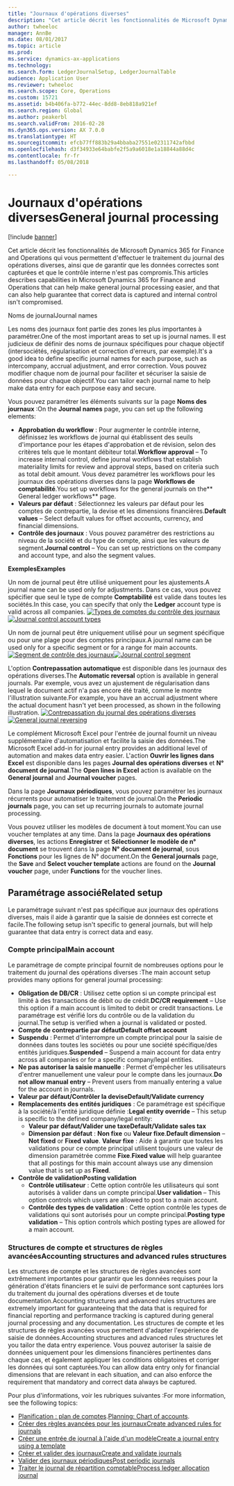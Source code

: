 ```yaml
---
title: "Journaux d'opérations diverses"
description: "Cet article décrit les fonctionnalités de Microsoft Dynamics 365 for Finance and Operations qui vous permettent d'effectuer le traitement du journal des opérations diverses, ainsi que de garantir que les données correctes sont capturées et que le contrôle interne n'est pas compromis."
author: twheeloc
manager: AnnBe
ms.date: 08/01/2017
ms.topic: article
ms.prod: 
ms.service: dynamics-ax-applications
ms.technology: 
ms.search.form: LedgerJournalSetup, LedgerJournalTable
audience: Application User
ms.reviewer: twheeloc
ms.search.scope: Core, Operations
ms.custom: 15721
ms.assetid: b4b406fa-b772-44ec-8dd8-8eb818a921ef
ms.search.region: Global
ms.author: peakerbl
ms.search.validFrom: 2016-02-28
ms.dyn365.ops.version: AX 7.0.0
ms.translationtype: HT
ms.sourcegitcommit: efcb77ff883b29a4bbaba27551e02311742afbbd
ms.openlocfilehash: d3f34933e64babfe2f5a9a6018e1a18844a88d4c
ms.contentlocale: fr-fr
ms.lasthandoff: 05/08/2018

---
```


# <a name="general-journal-processing"></a><span data-ttu-id="6f6d1-103">Journaux d'opérations diverses</span><span class="sxs-lookup"><span data-stu-id="6f6d1-103">General journal processing</span></span>

[!include [banner](../includes/banner.md)]

<span data-ttu-id="6f6d1-104">Cet article décrit les fonctionnalités de Microsoft Dynamics 365 for Finance and Operations qui vous permettent d'effectuer le traitement du journal des opérations diverses, ainsi que de garantir que les données correctes sont capturées et que le contrôle interne n'est pas compromis.</span><span class="sxs-lookup"><span data-stu-id="6f6d1-104">This articles describes capabilities in Microsoft Dynamics 365 for Finance and Operations that can help make general journal processing easier, and that can also help guarantee that correct data is captured and internal control isn't compromised.</span></span>  

<span data-ttu-id="6f6d1-105">Noms de journal</span><span class="sxs-lookup"><span data-stu-id="6f6d1-105">Journal names</span></span>

<span data-ttu-id="6f6d1-106">Les noms des journaux font partie des zones les plus importantes à paramétrer.</span><span class="sxs-lookup"><span data-stu-id="6f6d1-106">One of the most important areas to set up is journal names.</span></span> <span data-ttu-id="6f6d1-107">Il est judicieux de définir des noms de journaux spécifiques pour chaque objectif (intersociétés, régularisation et correction d'erreurs, par exemple).</span><span class="sxs-lookup"><span data-stu-id="6f6d1-107">It's a good idea to define specific journal names for each purpose, such as intercompany, accrual adjustment, and error correction.</span></span> <span data-ttu-id="6f6d1-108">Vous pouvez modifier chaque nom de journal pour faciliter et sécuriser la saisie de données pour chaque objectif.</span><span class="sxs-lookup"><span data-stu-id="6f6d1-108">You can tailor each journal name to help make data entry for each purpose easy and secure.</span></span> 

<span data-ttu-id="6f6d1-109">Vous pouvez paramétrer les éléments suivants sur la page **Noms des journaux** :</span><span class="sxs-lookup"><span data-stu-id="6f6d1-109">On the **Journal names** page, you can set up the following elements:</span></span>

-   <span data-ttu-id="6f6d1-110">**Approbation du workflow** : Pour augmenter le contrôle interne, définissez les workflows de journal qui établissent des seuils d'importance pour les étapes d'approbation et de révision, selon des critères tels que le montant débiteur total.</span><span class="sxs-lookup"><span data-stu-id="6f6d1-110">**Workflow approval** – To increase internal control, define journal workflows that establish materiality limits for review and approval steps, based on criteria such as total debit amount.</span></span> <span data-ttu-id="6f6d1-111">Vous devez paramétrer les workflows pour les journaux des opérations diverses dans la page **Workflows de comptabilité**.</span><span class="sxs-lookup"><span data-stu-id="6f6d1-111">You set up workflows for the general journals on the** General ledger workflows** page.</span></span>
-   <span data-ttu-id="6f6d1-112">**Valeurs par défaut** : Sélectionnez les valeurs par défaut pour les comptes de contrepartie, la devise et les dimensions financières.</span><span class="sxs-lookup"><span data-stu-id="6f6d1-112">**Default values** – Select default values for offset accounts, currency, and financial dimensions.</span></span>
-   <span data-ttu-id="6f6d1-113">**Contrôle des journaux** : Vous pouvez paramétrer des restrictions au niveau de la société et du type de compte, ainsi que les valeurs de segment.</span><span class="sxs-lookup"><span data-stu-id="6f6d1-113">**Journal control** – You can set up restrictions on the company and account type, and also the segment values.</span></span> 

<span data-ttu-id="6f6d1-114">**Exemples**</span><span class="sxs-lookup"><span data-stu-id="6f6d1-114">**Examples**</span></span>

<span data-ttu-id="6f6d1-115">Un nom de journal peut être utilisé uniquement pour les ajustements.</span><span class="sxs-lookup"><span data-stu-id="6f6d1-115">A journal name can be used only for adjustments.</span></span> <span data-ttu-id="6f6d1-116">Dans ce cas, vous pouvez spécifier que seul le type de compte **Comptabilité** est valide dans toutes les sociétés.</span><span class="sxs-lookup"><span data-stu-id="6f6d1-116">In this case, you can specify that only the **Ledger** account type is valid across all companies.</span></span> <span data-ttu-id="6f6d1-117">[![Types de comptes du contrôle des journaux](./media/journal-control-account-types1.png)](./media/journal-control-account-types1.png)</span><span class="sxs-lookup"><span data-stu-id="6f6d1-117">[![Journal control account types](./media/journal-control-account-types1.png)](./media/journal-control-account-types1.png)</span></span>

<span data-ttu-id="6f6d1-118">Un nom de journal peut être uniquement utilisé pour un segment spécifique ou pour une plage pour des comptes principaux.</span><span class="sxs-lookup"><span data-stu-id="6f6d1-118">A journal name can be used only for a specific segment or for a range for main accounts.</span></span> <span data-ttu-id="6f6d1-119">[![Segment de contrôle des journaux](./media/journal-control-segment1.png)](./media/journal-control-segment1.png)</span><span class="sxs-lookup"><span data-stu-id="6f6d1-119">[![Journal control segment](./media/journal-control-segment1.png)](./media/journal-control-segment1.png)</span></span>

<span data-ttu-id="6f6d1-120">L'option **Contrepassation automatique** est disponible dans les journaux des opérations diverses.</span><span class="sxs-lookup"><span data-stu-id="6f6d1-120">The **Automatic reversal** option is available in general journals.</span></span> <span data-ttu-id="6f6d1-121">Par exemple, vous avez un ajustement de régularisation dans lequel le document actif n'a pas encore été traité, comme le montre l'illustration suivante.</span><span class="sxs-lookup"><span data-stu-id="6f6d1-121">For example, you have an accrual adjustment where the actual document hasn't yet been processed, as shown in the following illustration.</span></span>
<span data-ttu-id="6f6d1-122">[![Contrepassation du journal des opérations diverses](./media/general-journal-reversing1.png)](./media/general-journal-reversing1.png)</span><span class="sxs-lookup"><span data-stu-id="6f6d1-122">[![General journal reversing](./media/general-journal-reversing1.png)](./media/general-journal-reversing1.png)</span></span> 

<span data-ttu-id="6f6d1-123">Le complément Microsoft Excel pour l'entrée de journal fournit un niveau supplémentaire d'automatisation et facilite la saisie des données.</span><span class="sxs-lookup"><span data-stu-id="6f6d1-123">The Microsoft Excel add-in for journal entry provides an additional level of automation and makes data entry easier.</span></span> <span data-ttu-id="6f6d1-124">L'action **Ouvrir les lignes dans Excel** est disponible dans les pages **Journal des opérations diverses** et **N° document de journal**.</span><span class="sxs-lookup"><span data-stu-id="6f6d1-124">The **Open lines in Excel** action is available on the **General journal** and **Journal voucher** pages.</span></span> 

<span data-ttu-id="6f6d1-125">Dans la page **Journaux périodiques**, vous pouvez paramétrer les journaux récurrents pour automatiser le traitement de journal.</span><span class="sxs-lookup"><span data-stu-id="6f6d1-125">On the **Periodic journals** page, you can set up recurring journals to automate journal processing.</span></span> 

<span data-ttu-id="6f6d1-126">Vous pouvez utiliser les modèles de document à tout moment.</span><span class="sxs-lookup"><span data-stu-id="6f6d1-126">You can use voucher templates at any time.</span></span> <span data-ttu-id="6f6d1-127">Dans la page **Journaux des opérations diverses**, les actions **Enregistrer** et **Sélectionner le modèle de n° document** se trouvent dans la page **N° document de journal**, sous **Fonctions** pour les lignes de N° document.</span><span class="sxs-lookup"><span data-stu-id="6f6d1-127">On the **General journals** page, the **Save** and **Select voucher template** actions are found on the **Journal voucher** page, under **Functions** for the voucher lines.</span></span>

## <a name="related-setup"></a><span data-ttu-id="6f6d1-128">Paramétrage associé</span><span class="sxs-lookup"><span data-stu-id="6f6d1-128">Related setup</span></span>
<span data-ttu-id="6f6d1-129">Le paramétrage suivant n'est pas spécifique aux journaux des opérations diverses, mais il aide à garantir que la saisie de données est correcte et facile.</span><span class="sxs-lookup"><span data-stu-id="6f6d1-129">The following setup isn't specific to general journals, but will help guarantee that data entry is correct data and easy.</span></span>

### <a name="main-account"></a><span data-ttu-id="6f6d1-130">Compte principal</span><span class="sxs-lookup"><span data-stu-id="6f6d1-130">Main account</span></span>

<span data-ttu-id="6f6d1-131">Le paramétrage de compte principal fournit de nombreuses options pour le traitement du journal des opérations diverses :</span><span class="sxs-lookup"><span data-stu-id="6f6d1-131">The main account setup provides many options for general journal processing:</span></span>

-   <span data-ttu-id="6f6d1-132">**Obligation de DB/CR** : Utilisez cette option si un compte principal est limité à des transactions de débit ou de crédit.</span><span class="sxs-lookup"><span data-stu-id="6f6d1-132">**DC/CR requirement** – Use this option if a main account is limited to debit or credit transactions.</span></span> <span data-ttu-id="6f6d1-133">Le paramétrage est vérifié lors du contrôle ou de la validation du journal.</span><span class="sxs-lookup"><span data-stu-id="6f6d1-133">The setup is verified when a journal is validated or posted.</span></span>
-   <span data-ttu-id="6f6d1-134">**Compte de contrepartie par défaut**</span><span class="sxs-lookup"><span data-stu-id="6f6d1-134">**Default offset account**</span></span>
-   <span data-ttu-id="6f6d1-135">**Suspendu** : Permet d'interrompre un compte principal pour la saisie de données dans toutes les sociétés ou pour une société spécifique/des entités juridiques.</span><span class="sxs-lookup"><span data-stu-id="6f6d1-135">**Suspended** – Suspend a main account for data entry across all companies or for a specific company/legal entities.</span></span>
-   <span data-ttu-id="6f6d1-136">**Ne pas autoriser la saisie manuelle** : Permet d'empêcher les utilisateurs d'entrer manuellement une valeur pour le compte dans les journaux.</span><span class="sxs-lookup"><span data-stu-id="6f6d1-136">**Do not allow manual entry** – Prevent users from manually entering a value for the account in journals.</span></span>
-   <span data-ttu-id="6f6d1-137">**Valeur par défaut/Contrôler la devise**</span><span class="sxs-lookup"><span data-stu-id="6f6d1-137">**Default/Validate currency**</span></span>
-   <span data-ttu-id="6f6d1-138">**Remplacements des entités juridiques** : Ce paramétrage est spécifique à la société/à l'entité juridique définie :</span><span class="sxs-lookup"><span data-stu-id="6f6d1-138">**Legal entity override** – This setup is specific to the defined company/legal entity:</span></span>
    -   <span data-ttu-id="6f6d1-139">**Valeur par défaut/Valider une taxe**</span><span class="sxs-lookup"><span data-stu-id="6f6d1-139">**Default/Validate sales tax**</span></span>
    -   <span data-ttu-id="6f6d1-140">**Dimension par défaut** : **Non fixe** ou **Valeur fixe**.</span><span class="sxs-lookup"><span data-stu-id="6f6d1-140">**Default dimension** – **Not fixed** or **Fixed value**.</span></span> <span data-ttu-id="6f6d1-141">**Valeur fixe** : Aide à garantir que toutes les validations pour ce compte principal utilisent toujours une valeur de dimension paramétrée comme **Fixe**.</span><span class="sxs-lookup"><span data-stu-id="6f6d1-141">**Fixed value** will help guarantee that all postings for this main account always use any dimension value that is set up as **Fixed**.</span></span>
-   <span data-ttu-id="6f6d1-142">**Contrôle de validation**</span><span class="sxs-lookup"><span data-stu-id="6f6d1-142">**Posting validation**</span></span>
    -   <span data-ttu-id="6f6d1-143">**Contrôle utilisateur** : Cette option contrôle les utilisateurs qui sont autorisés à valider dans un compte principal.</span><span class="sxs-lookup"><span data-stu-id="6f6d1-143">**User validation** – This option controls which users are allowed to post to a main account.</span></span>
    -   <span data-ttu-id="6f6d1-144">**Contrôle des types de validation** : Cette option contrôle les types de validations qui sont autorisés pour un compte principal.</span><span class="sxs-lookup"><span data-stu-id="6f6d1-144">**Posting type validation** – This option controls which posting types are allowed for a main account.</span></span>

### <a name="accounting-structures-and-advanced-rules-structures"></a><span data-ttu-id="6f6d1-145">Structures de compte et structures de règles avancées</span><span class="sxs-lookup"><span data-stu-id="6f6d1-145">Accounting structures and advanced rules structures</span></span>

<span data-ttu-id="6f6d1-146">Les structures de compte et les structures de règles avancées sont extrêmement importantes pour garantir que les données requises pour la génération d'états financiers et le suivi de performance sont capturées lors du traitement du journal des opérations diverses et de toute documentation.</span><span class="sxs-lookup"><span data-stu-id="6f6d1-146">Accounting structures and advanced rules structures are extremely important for guaranteeing that the data that is required for financial reporting and performance tracking is captured during general journal processing and any documentation.</span></span> <span data-ttu-id="6f6d1-147">Les structures de compte et les structures de règles avancées vous permettent d'adapter l'expérience de saisie de données.</span><span class="sxs-lookup"><span data-stu-id="6f6d1-147">Accounting structures and advanced rules structures let you tailor the data entry experience.</span></span> <span data-ttu-id="6f6d1-148">Vous pouvez autoriser la saisie de données uniquement pour les dimensions financières pertinentes dans chaque cas, et également appliquer les conditions obligatoires et corriger les données qui sont capturées.</span><span class="sxs-lookup"><span data-stu-id="6f6d1-148">You can allow data entry only for financial dimensions that are relevant in each situation, and can also enforce the requirement that mandatory and correct data always be captured.</span></span>

<span data-ttu-id="6f6d1-149">Pour plus d'informations, voir les rubriques suivantes :</span><span class="sxs-lookup"><span data-stu-id="6f6d1-149">For more information, see the following topics:</span></span>
- <span data-ttu-id="6f6d1-150">[Planification : plan de comptes](plan-chart-of-accounts.md).</span><span class="sxs-lookup"><span data-stu-id="6f6d1-150">[Planning: Chart of accounts](plan-chart-of-accounts.md).</span></span> 
- [<span data-ttu-id="6f6d1-151">Créer des règles avancées pour les journaux</span><span class="sxs-lookup"><span data-stu-id="6f6d1-151">Create advanced rules for journals</span></span>](tasks/create-advanced-rules-journals.md)
- [<span data-ttu-id="6f6d1-152">Créer une entrée de journal à l'aide d'un modèle</span><span class="sxs-lookup"><span data-stu-id="6f6d1-152">Create a journal entry using a template</span></span>](tasks/create-journal-entry-template.md)
- [<span data-ttu-id="6f6d1-153">Créer et valider des journaux</span><span class="sxs-lookup"><span data-stu-id="6f6d1-153">Create and validate journals</span></span>](tasks/create-validate-journals.md)
- [<span data-ttu-id="6f6d1-154">Valider des journaux périodiques</span><span class="sxs-lookup"><span data-stu-id="6f6d1-154">Post periodic journals</span></span>](tasks/post-periodic-journals.md)
- [<span data-ttu-id="6f6d1-155">Traiter le journal de répartition comptable</span><span class="sxs-lookup"><span data-stu-id="6f6d1-155">Process ledger allocation journal</span></span>](tasks/process-ledger-allocation-journal.md)



